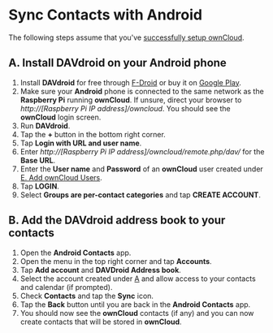 # Sync Contacts with Android

The following steps assume that you've [successfully setup ownCloud](../README.md).

## A. Install DAVdroid on your Android phone
1. Install **DAVdroid** for free through [F-Droid](https://f-droid.org/packages/at.bitfire.davdroid/) or buy it on
   [Google Play](https://play.google.com/store/apps/details?id=at.bitfire.davdroid).
2. Make sure your **Android** phone is connected to the same network as the **Raspberry Pi** running **ownCloud**. If
   unsure, direct your browser to *http://[Raspberry Pi IP address]/owncloud*. You should see the **ownCloud** login
   screen. 
3. Run **DAVdroid**.
4. Tap the **+** button in the bottom right corner.
5. Tap **Login with URL and user name**.
6. Enter *http://[Raspberry Pi IP address]/owncloud/remote.php/dav/* for the **Base URL**.
7. Enter the **User name** and **Password** of an **ownCloud** user created under
   [E. Add ownCloud Users](../README.md#e-add-owncloud-users).
8. Tap **LOGIN**.
9. Select **Groups are per-contact categories** and tap **CREATE ACCOUNT**.

## B. Add the DAVdroid address book to your contacts
1. Open the **Android Contacts** app.
2. Open the menu in the top right corner and tap **Accounts**.
3. Tap **Add account** and **DAVDroid Address book**.
4. Select the account created under [A](#a-install-davdroid-on-your-android-phone) and allow access to your contacts and
   calendar (if prompted).
5. Check **Contacts** and tap the **Sync** icon.
6. Tap the **Back** button until you are back in the **Android Contacts** app.
7. You should now see the **ownCloud** contacts (if any) and you can now create contacts that will be stored in
   **ownCloud**.
   
